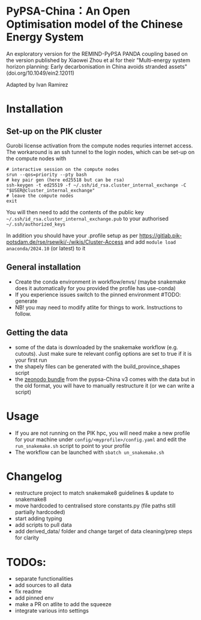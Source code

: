 # PyPSA-China：An Open Optimisation model of the Chinese Energy System

An exploratory version for the REMIND-PyPSA PANDA coupling based on the version published by Xiaowei Zhou et al for their  "Multi-energy system horizon planning: Early decarbonisation in China avoids stranded assets" (doi.org/10.1049/ein2.12011)

Adapted by Ivan Ramirez

# Installation

## Set-up on the PIK cluster
Gurobi license activation from the compute nodes requries internet access. The workaround is an ssh tunnel to the login nodes, which can be set-up on the compute nodes with
```
# interactive session on the compute nodes
srun --qos=priority --pty bash
# key pair gen (here ed25518 but can be rsa)
ssh-keygen -t ed25519 -f ~/.ssh/id_rsa.cluster_internal_exchange -C "$USER@cluster_internal_exchange"
# leave the compute nodes
exit
```
You will then need to add the contents of the public key `~/.ssh/id_rsa.cluster_internal_exchange.pub` to your authorised `~/.ssh/authorized_keys`

In addition you should have your .profile setup as per https://gitlab.pik-potsdam.de/rse/rsewiki/-/wikis/Cluster-Access
and add `module load anaconda/2024.10` (or latest) to it 

## General installation
- Create the conda environment in workflow/envs/ (maybe snakemake does it automatically for you provided the profile has use-conda)
- If you experience issues switch to the pinned environment #TODO: generate
- NB! you may need to modify atlite for things to work. Instructions to follow.     


## Getting the data
- some of the data is downloaded by the snakemake workflow (e.g. cutouts). Just make sure te relevant config options are set to true if it is your first run
- the shapely files can be generated with the build_province_shapes script
- the [zeonodo bundle](https://zenodo.org/records/13987282) from the pypsa-China v3 comes with the data but in the old format, you will have to manually restructure it (or we can write a script)

# Usage
- If you are not running on the PIK hpc, you will need make a new profile for your machine under `config/<myprofile>/config.yaml` and edit the `run_snakemake.sh` script to point to your profile
- The workflow can be launched with `sbatch un_snakemake.sh`
# Changelog
- restructure project to match snakemake8 guidelines & update to snakemake8
- move hardcoded to centralised store constants.py (file paths still partially hardcoded)
- start adding typing
- add scripts to pull data
- add derived_data/ folder and change target of data cleaning/prep steps for clarity

# TODOs:
- separate functionalities
- add sources to all data
- fix readme
- add pinned env
- make a PR on atlite to add the squeeze
- integrate various into settings

